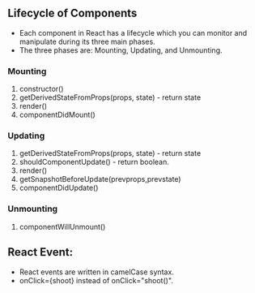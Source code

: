## Lifecycle of Components
- Each component in React has a lifecycle which you can monitor and manipulate during its three main phases.
- The three phases are: Mounting, Updating, and Unmounting.
### Mounting
1. constructor()
2. getDerivedStateFromProps(props, state) - return state
3. render()
4. componentDidMount()

### Updating
  1. getDerivedStateFromProps(props, state) - return state
  2. shouldComponentUpdate()  - return boolean.
  3. render()
  4. getSnapshotBeforeUpdate(prevprops,prevstate)
  5. componentDidUpdate()
 ### Unmounting
   1. componentWillUnmount()

## React Event:
- React events are written in camelCase syntax.
- onClick={shoot}  instead of onClick="shoot()".
